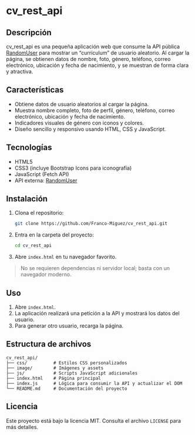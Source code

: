 # cv_rest_api

## Descripción

cv_rest_api es una pequeña aplicación web que consume la API pública [RandomUser](https://randomuser.me/) para mostrar un “currículum” de usuario aleatorio. Al cargar la página, se obtienen datos de nombre, foto, género, teléfono, correo electrónico, ubicación y fecha de nacimiento, y se muestran de forma clara y atractiva.

## Características

- Obtiene datos de usuario aleatorios al cargar la página.
- Muestra nombre completo, foto de perfil, género, teléfono, correo electrónico, ubicación y fecha de nacimiento.
- Indicadores visuales de género con iconos y colores.
- Diseño sencillo y responsivo usando HTML, CSS y JavaScript.

## Tecnologías

- HTML5
- CSS3 (incluye Bootstrap Icons para iconografía)
- JavaScript (Fetch API)
- API externa: [RandomUser](https://randomuser.me/)

## Instalación

1. Clona el repositorio:
   ```bash
   git clone https://github.com/Franco-Miguez/cv_rest_api.git
   ```
2. Entra en la carpeta del proyecto:
   ```bash
   cd cv_rest_api
   ```
3. Abre `index.html` en tu navegador favorito.

> No se requieren dependencias ni servidor local; basta con un navegador moderno.

## Uso

1. Abre `index.html`.
2. La aplicación realizará una petición a la API y mostrará los datos del usuario.
3. Para generar otro usuario, recarga la página.

## Estructura de archivos

```
cv_rest_api/
├── css/          # Estilos CSS personalizados
├── image/        # Imágenes y assets
├── js/           # Scripts JavaScript adicionales
├── index.html    # Página principal
├── index.js      # Lógica para consumir la API y actualizar el DOM
└── README.md     # Documentación del proyecto
```

## Licencia

Este proyecto está bajo la licencia MIT. Consulta el archivo `LICENSE` para más detalles.
